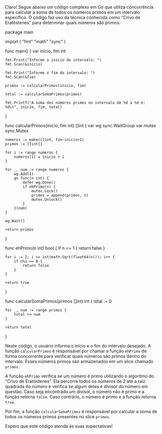 Claro! Segue abaixo um código complexo em Go que utiliza concorrência para calcular a soma de todos os números primos em um intervalo específico. O código faz uso da técnica conhecida como "Crivo de Eratóstenes" para determinar quais números são primos.

package main

import (
	"fmt"
	"math"
	"sync"
)

func main() {
	var inicio, fim int

	fmt.Print("Informe o início do intervalo: ")
	fmt.Scan(&inicio)

	fmt.Print("Informe o fim do intervalo: ")
	fmt.Scan(&fim)

	primos := calcularPrimos(inicio, fim)

	total := calcularSomaPrimos(primos)

	fmt.Printf("A soma dos números primos no intervalo de %d a %d é: %d\n", inicio, fim, total)
}

func calcularPrimos(inicio, fim int) []int {
	var wg sync.WaitGroup
	var mutex sync.Mutex

	numeros := make([]int, fim-inicio+1)
	primos := []int{}

	for i := range numeros {
		numeros[i] = inicio + i
	}

	for _, num := range numeros {
		wg.Add(1)
		go func(n int) {
			defer wg.Done()
			if ehPrimo(n) {
				mutex.Lock()
				primos = append(primos, n)
				mutex.Unlock()
			}
		}(num)
	}

	wg.Wait()

	return primos
}

func ehPrimo(n int) bool {
	if n <= 1 {
		return false
	}

	for i := 2; i <= int(math.Sqrt(float64(n))); i++ {
		if n%i == 0 {
			return false
		}
	}

	return true
}

func calcularSomaPrimos(primos []int) int {
	total := 0

	for _, num := range primos {
		total += num
	}

	return total
}

Neste código, o usuário informa o início e o fim do intervalo desejado. A função `calcularPrimos` é responsável por chamar a função `ehPrimo` de forma concorrente para verificar quais números são primos dentro do intervalo. Esses números primos são armazenados em um slice chamado `primos`.

A função `ehPrimo` verifica se um número é primo utilizando o algoritmo do "Crivo de Eratóstenes". Ela percorre todos os números de 2 até a raiz quadrada do número e verifica se algum deles é divisor do número em questão. Caso seja encontrado um divisor, o número não é primo e a função retorna `false`. Caso contrário, o número é primo e a função retorna `true`.

Por fim, a função `calcularSomaPrimos` é responsável por calcular a soma de todos os números primos presentes no slice `primos`.

Espero que este código atenda às suas expectativas!